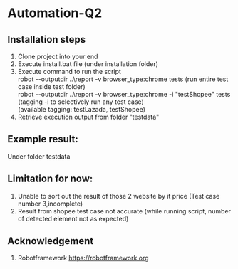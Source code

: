 # Automation-Q2
## Installation steps
1) Clone project into your end
2) Execute install.bat file (under installation folder)
3) Execute command to run the script  
   robot --outputdir ..\report -v browser_type:chrome  tests   (run entire test case inside test folder)  
   robot --outputdir ..\report -v browser_type:chrome -i "testShopee"  tests   (tagging -i to selectively run any test case)  
   (available tagging: testLazada, testShopee)
4) Retrieve execution output from folder "testdata"

## Example result:  
Under folder testdata

## Limitation for now:
1) Unable to sort out the result of those 2 website by it price  (Test case number 3,incomplete)
2) Result from shopee test case not accurate (while running script, number of detected element not as expected)

## Acknowledgement
1) Robotframework https://robotframework.org
